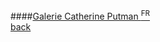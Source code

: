 ####[Galerie Catherine Putman <sup>FR</sup>](http://www.catherineputman.com)
<br />
<a href="" class="back">back</a>